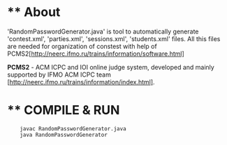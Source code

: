 ** About
===============

'RandomPasswordGenerator.java' is tool to automatically generate 'contest.xml', 'parties.xml', 'sessions.xml', 'students.xml' files.
All this files are needed for organization of constest with help of PCMS2[http://neerc.ifmo.ru/trains/information/software.html]

**PCMS2** - ACM ICPC and IOI online judge system, developed and mainly supported by IFMO ACM ICPC team [http://neerc.ifmo.ru/trains/information/index.html].

** COMPILE & RUN
================

```
	javac RandomPasswordGenerator.java
	java RandomPasswordGenerator
```
